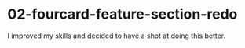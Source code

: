 # 02-fourcard-feature-section-redo
 I improved my skills and decided to have a shot at doing this better.
